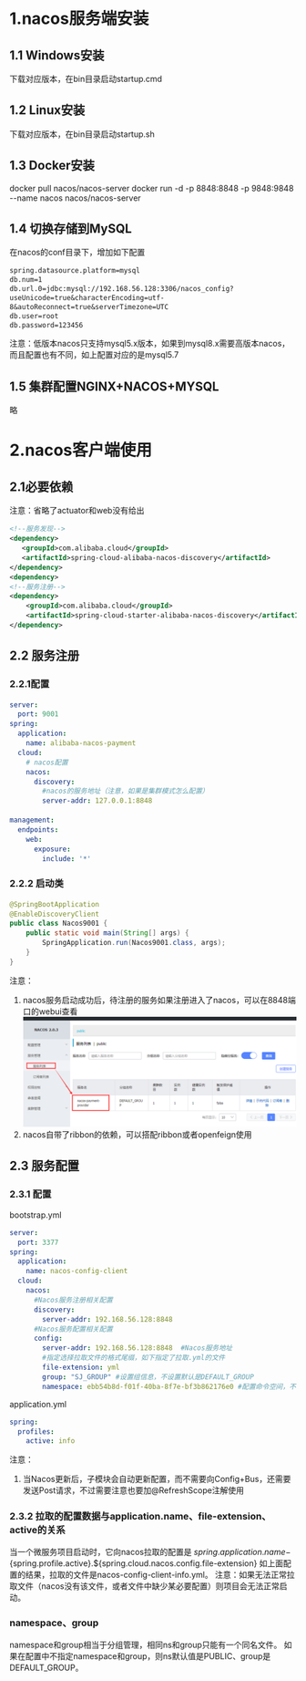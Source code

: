 # 1.nacos服务端安装
## 1.1 Windows安装
下载对应版本，在bin目录启动startup.cmd
## 1.2 Linux安装
下载对应版本，在bin目录启动startup.sh
## 1.3 Docker安装
docker pull nacos/nacos-server
docker run -d -p 8848:8848 -p 9848:9848 --name nacos nacos/nacos-server
## 1.4 切换存储到MySQL
在nacos的conf目录下，增加如下配置
```properties
spring.datasource.platform=mysql
db.num=1
db.url.0=jdbc:mysql://192.168.56.128:3306/nacos_config?useUnicode=true&characterEncoding=utf-8&autoReconnect=true&serverTimezone=UTC
db.user=root
db.password=123456
```
注意：低版本nacos只支持mysql5.x版本，如果到mysql8.x需要高版本nacos，而且配置也有不同，如上配置对应的是mysql5.7
## 1.5 集群配置NGINX+NACOS+MYSQL
略
# 2.nacos客户端使用
## 2.1必要依赖
注意：省略了actuator和web没有给出
```xml
<!--服务发现-->
<dependency>
   <groupId>com.alibaba.cloud</groupId>
   <artifactId>spring-cloud-alibaba-nacos-discovery</artifactId>
</dependency>
<dependency>
<!--服务注册-->
<dependency>
    <groupId>com.alibaba.cloud</groupId>
    <artifactId>spring-cloud-starter-alibaba-nacos-discovery</artifactId>
</dependency>
```
## 2.2 服务注册
### 2.2.1配置
```yaml
server:
  port: 9001
spring:
  application:
    name: alibaba-nacos-payment
  cloud:
    # nacos配置
    nacos:
      discovery:
        #nacos的服务地址（注意，如果是集群模式怎么配置）
        server-addr: 127.0.0.1:8848

management:
  endpoints:
    web:
      exposure:
        include: '*'
```
### 2.2.2 启动类
```java
@SpringBootApplication
@EnableDiscoveryClient
public class Nacos9001 {
    public static void main(String[] args) {
        SpringApplication.run(Nacos9001.class, args);
    }
}
```
注意：
1. nacos服务启动成功后，待注册的服务如果注册进入了nacos，可以在8848端口的webui查看
![服务注册webui](img/1.png)
2. nacos自带了ribbon的依赖，可以搭配ribbon或者openfeign使用
## 2.3 服务配置
### 2.3.1 配置
bootstrap.yml
```yaml
server:
  port: 3377
spring:
  application:
    name: nacos-config-client
  cloud:
    nacos:
      #Nacos服务注册相关配置
      discovery:
        server-addr: 192.168.56.128:8848  
      #Nacos服务配置相关配置
      config:
        server-addr: 192.168.56.128:8848  #Nacos服务地址
        #指定选择拉取文件的格式尾缀，如下指定了拉取.yml的文件
        file-extension: yml 
        group: "SJ_GROUP" #设置组信息，不设置默认是DEFAULT_GROUP
        namespace: ebb54b8d-f01f-40ba-8f7e-bf3b862176e0 #配置命令空间，不设置默认是PUBLIC
```
application.yml
```yaml
spring:
  profiles:
    active: info
```
注意：
1. 当Nacos更新后，子模块会自动更新配置，而不需要向Config+Bus，还需要发送Post请求，不过需要注意也要加@RefreshScope注解使用
### 2.3.2 拉取的配置数据与application.name、file-extension、active的关系
当一个微服务项目启动时，它向nacos拉取的配置是
${spring.application.name}-${spring.profile.active}.${spring.cloud.nacos.config.file-extension}
如上面配置的结果，拉取的文件是nacos-config-client-info.yml。
注意：如果无法正常拉取文件（nacos没有该文件，或者文件中缺少某必要配置）则项目会无法正常启动。
### namespace、group
namespace和group相当于分组管理，相同ns和group只能有一个同名文件。
如果在配置中不指定namespace和group，则ns默认值是PUBLIC、group是DEFAULT_GROUP。
